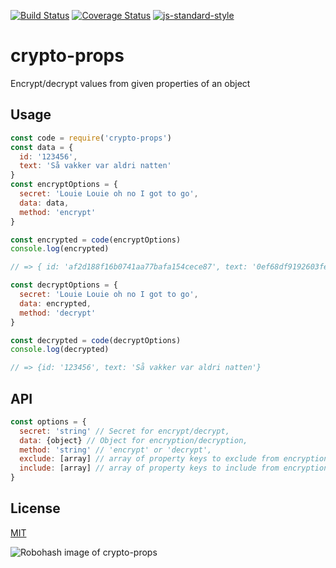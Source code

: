 [![Build Status](https://travis-ci.org/telemark/crypto-props.svg?branch=master)](https://travis-ci.org/telemark/crypto-props)
[![Coverage Status](https://coveralls.io/repos/telemark/crypto-props/badge.svg?branch=master&service=github)](https://coveralls.io/github/telemark/crypto-props?branch=master)
[![js-standard-style](https://img.shields.io/badge/code%20style-standard-brightgreen.svg?style=flat)](https://github.com/feross/standard)

# crypto-props

Encrypt/decrypt values from given properties of an object

## Usage

```JavaScript
const code = require('crypto-props')
const data = {
  id: '123456',
  text: 'Så vakker var aldri natten'
}
const encryptOptions = {
  secret: 'Louie Louie oh no I got to go',
  data: data,
  method: 'encrypt'
}

const encrypted = code(encryptOptions)
console.log(encrypted)

// => { id: 'af2d188f16b0741aa77bafa154cece87', text: '0ef68df9192603feceff9aa1ada0344c7cd0fa161099a5ba18dc632095516c2f' }

const decryptOptions = {
  secret: 'Louie Louie oh no I got to go',
  data: encrypted,
  method: 'decrypt'
}

const decrypted = code(decryptOptions)
console.log(decrypted)

// => {id: '123456', text: 'Så vakker var aldri natten'}
```

## API

```JavaScript
const options = {
  secret: 'string' // Secret for encrypt/decrypt,
  data: {object} // Object for encryption/decryption,
  method: 'string' // 'encrypt' or 'decrypt',
  exclude: [array] // array of property keys to exclude from encryption/decryption,
  include: [array] // array of property keys to include from encryption/decryption
}
```

## License

[MIT](LICENSE)

![Robohash image of crypto-props](https://robots.kebabstudios.party/minelev-web.png "Robohash image of crypto-props")
